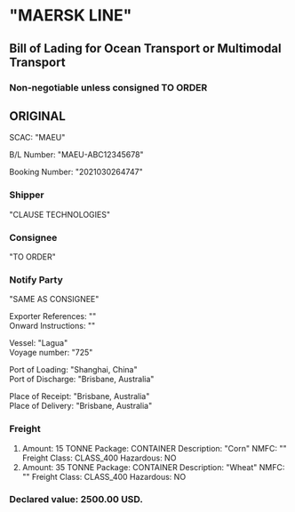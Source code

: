 # "MAERSK LINE"

## Bill of Lading for Ocean Transport or Multimodal Transport
### Non-negotiable unless consigned TO ORDER
## ORIGINAL

SCAC: "MAEU"

B/L Number: "MAEU-ABC12345678"

Booking Number: "2021030264747"

### Shipper

"CLAUSE TECHNOLOGIES"

### Consignee

"TO ORDER"

### Notify Party

"SAME AS CONSIGNEE"

Exporter References: ""  
Onward Instructions: ""

Vessel: "Lagua"  
Voyage number: "725"

Port of Loading: "Shanghai, China"  
Port of Discharge: "Brisbane, Australia"

Place of Receipt: "Brisbane, Australia"  
Place of Delivery: "Brisbane, Australia"

### Freight

1. Amount: 15 TONNE Package: CONTAINER Description: "Corn" NMFC: "" Freight Class: CLASS_400 Hazardous: NO
1. Amount: 35 TONNE Package: CONTAINER Description: "Wheat" NMFC: "" Freight Class: CLASS_400 Hazardous: NO

### Declared value: 2500.00 USD.
